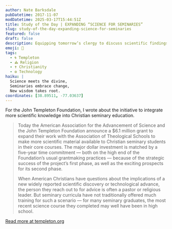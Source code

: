 ```yaml
---
author: Nate Barksdale
pubDatetime: 2017-11-07
modDatetime: 2025-03-17T15:44:51Z
title: Study of the Day | EXPANDING “SCIENCE FOR SEMINARIES”
slug: study-of-the-day-expanding-science-for-seminaries
featured: false
draft: false
description: Equipping tomorrow’s clergy to discuss scientific findings and technological advances — and the big questions they raise
emoji: 🔬
tags:
  - 🌀 Templeton
  - ⛪ Religion
  - ✝️ Christianity
  - ⚙️ Technology
haiku: |
  Science meets the divine,  
  Seminaries embrace change,  
  New wisdom takes root.
coordinates: [38.89511, -77.03637]
---
```


For the John Templeton Foundation, I wrote about the initiative to integrate more scientific knowledge into Christian seminary education.

> Today the American Association for the Advancement of Science and the John Templeton Foundation announce a $6.1 million grant to expand their work with the Association of Theological Schools to make more scientific material available to Christian seminary students in their core courses. The major dollar investment is matched by a five-year time commitment — both on the high end of the Foundation’s usual grantmaking practices — because of the strategic success of the project’s first phase, as well as the exciting prospects for its second phase.
>
> When American Christians have questions about the implications of a new widely reported scientific discovery or technological advance, the person they reach out to for advice is often a pastor or religious leader. But seminary curricula have not traditionally offered much training for such a scenario — for many seminary graduates, the most recent science course they completed may well have been in high school.

[Read more at templeton.org](https://www.templeton.org/news/expanding-science-seminaries)
